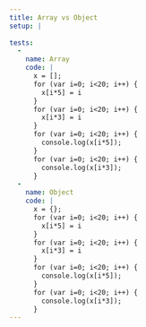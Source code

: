 ```yaml
---
title: Array vs Object
setup: |
  
tests:
  -
    name: Array
    code: |
      x = [];
      for (var i=0; i<20; i++) {
        x[i*5] = i
      }
      for (var i=0; i<20; i++) {
        x[i*3] = i
      }
      for (var i=0; i<20; i++) {
        console.log(x[i*5]);
      }
      for (var i=0; i<20; i++) {
        console.log(x[i*3]);
      }
  -
    name: Object
    code: |
      x = {};
      for (var i=0; i<20; i++) {
        x[i*5] = i
      }
      for (var i=0; i<20; i++) {
        x[i*3] = i
      }
      for (var i=0; i<20; i++) {
        console.log(x[i*5]);
      }
      for (var i=0; i<20; i++) {
        console.log(x[i*3]);
      }
---
```


